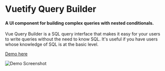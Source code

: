 Vuetify Query Builder
======


#### A UI component for building complex queries with nested conditionals.

Vue Query Builder is a SQL query interface that makes it easy for your users to write queries without the need to know SQL. It's useful if you have users whose knowledge of SQL is at the basic level.


[Demo here](https://codepen.io/TamerKhraisha/pen/abbYvjm)

![Demo Screenshot](https://raw.githubusercontent.com/dabernathy89/vue-query-builder/master/public/demo-screenshot.png "Demo screenshot")
